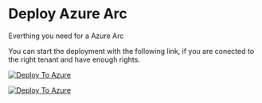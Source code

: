 # Deploy Azure Arc
Everthing you need for a Azure Arc

You can start the deployment with the following link, if you are conected to the right tenant and have enough rights.

[![Deploy To Azure](https://aka.ms/deploytoazurebutton)](https://portal.azure.com/#create/Microsoft.Template/uri/https%3A%2F%2Fraw.githubusercontent.com%2Falphasteff%2FAzureArcDeployment%2Fmain%2FmainTemplate.json/createUIDefinitionUri/https%3A%2F%2Fraw.githubusercontent.com%2Falphasteff%2FAzureArcDeployment%2Fmain%2FCreateUiDefinition.json)

[![Deploy To Azure](https://aka.ms/deploytoazurebutton)](https://portal.azure.com/#blade/Microsoft_Azure_CreateUIDef/CustomDeploymentBlade/uri/https%3A%2F%2Fraw.githubusercontent.com%2Falphasteff%2FAzureArcDeployment%2Fmain%2FmainTemplate.json/uiFormDefinitionUri/https%3A%2F%2Fraw.githubusercontent.com%2Falphasteff%2FAzureArcDeployment%2Fmain%2FCreateUiDefinition.json)
